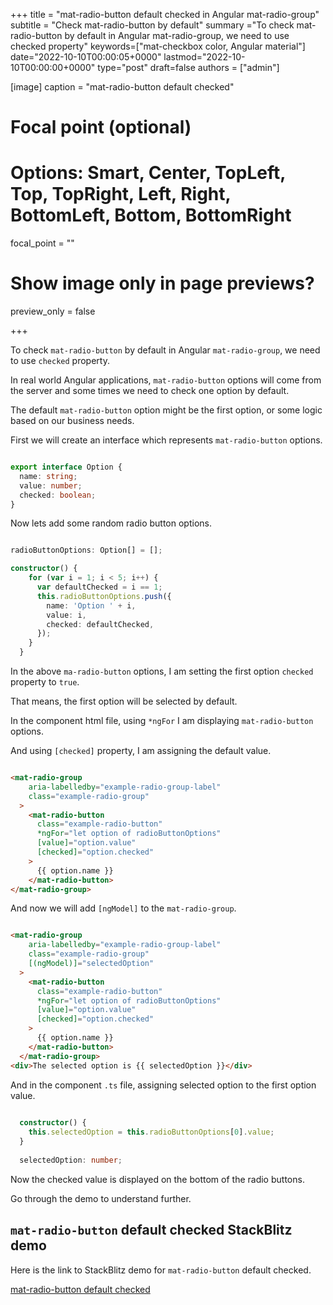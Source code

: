 +++
title = "mat-radio-button default checked in Angular mat-radio-group"
subtitle = "Check mat-radio-button by default"
summary ="To check mat-radio-button by default in Angular mat-radio-group, we need to use checked property"
keywords=["mat-checkbox color, Angular material"]
date="2022-10-10T00:00:05+0000"
lastmod="2022-10-10T00:00:00+0000"
type="post"
draft=false
authors = ["admin"]

[image]
  caption = "mat-radio-button default checked"

  # Focal point (optional)
  # Options: Smart, Center, TopLeft, Top, TopRight, Left, Right, BottomLeft, Bottom, BottomRight
  focal_point = ""

  # Show image only in page previews?
  preview_only = false

+++

To check `mat-radio-button` by default in Angular `mat-radio-group`, we need to use `checked` property.

In real world Angular applications, `mat-radio-button` options will come from the server and some times we need to check one option by default. 

The default `mat-radio-button` option might be the first option, or some logic based on our business needs.

First we will create an interface which represents `mat-radio-button` options.

```typescript

export interface Option {
  name: string;
  value: number;
  checked: boolean;
}

```

Now lets add some random radio button options.

```typescript

radioButtonOptions: Option[] = [];

constructor() {
    for (var i = 1; i < 5; i++) {
      var defaultChecked = i == 1;
      this.radioButtonOptions.push({
        name: 'Option ' + i,
        value: i,
        checked: defaultChecked,
      });
    }
  }

```

In the above `ma-radio-button` options, I am setting the first option `checked` property to `true`.

That means, the first option will be selected by default.

In the component html file, using `*ngFor` I am displaying `mat-radio-button` options. 

And using `[checked]` property, I am assigning the default value. 

```html

<mat-radio-group
    aria-labelledby="example-radio-group-label"
    class="example-radio-group"
  >
    <mat-radio-button
      class="example-radio-button"
      *ngFor="let option of radioButtonOptions"
      [value]="option.value"
      [checked]="option.checked"
    >
      {{ option.name }}
    </mat-radio-button>
</mat-radio-group>

```

And now we will add `[ngModel]` to the `mat-radio-group`.

```html

<mat-radio-group
    aria-labelledby="example-radio-group-label"
    class="example-radio-group"
    [(ngModel)]="selectedOption"
  >
    <mat-radio-button
      class="example-radio-button"
      *ngFor="let option of radioButtonOptions"
      [value]="option.value"
      [checked]="option.checked"
    >
      {{ option.name }}
    </mat-radio-button>
  </mat-radio-group>
<div>The selected option is {{ selectedOption }}</div>

```

And in the component `.ts` file, assigning selected option to the first option value.

```typescript
  
  constructor() {
    this.selectedOption = this.radioButtonOptions[0].value;
  }
  
  selectedOption: number;

```

Now the checked value is displayed on the bottom of the radio buttons. 

Go through the demo to understand further.

## `mat-radio-button` default checked StackBlitz demo

Here is the link to StackBlitz demo for `mat-radio-button` default checked.

[mat-radio-button default checked](https://stackblitz.com/edit/mat-radio-button-default-checked)



